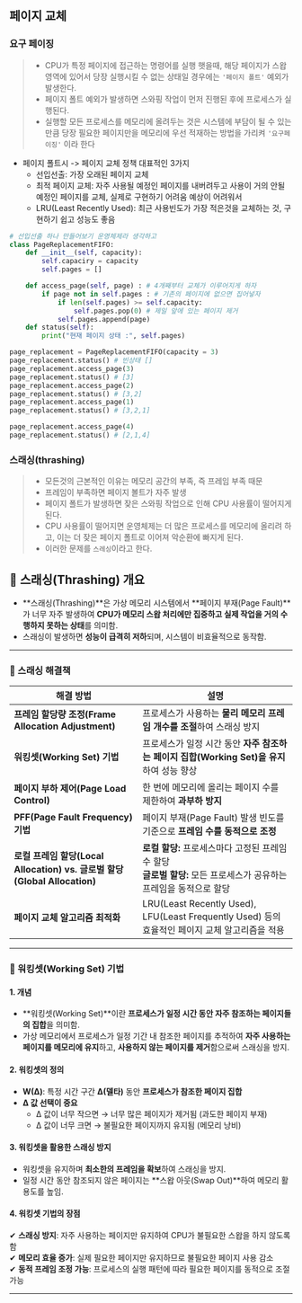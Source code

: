 ## 페이지 교체

### 요구 페이징
> * CPU가 특정 페이지에 접근하는 명령어를 실행 햇을때, 해당 페이지가 스왑 영역에 있어서 당장 실행시킬 수 없는 상태일 경우에는 `'페이지 폴트'` 예외가 발생한다.
> * 페이지 폴트 예외가 발생하면 스와핑 작업이 먼저 진행된 후에 프로세스가 실행된다.
> * 실행할 모든 프로세스를 메모리에 올려두는 것은 시스템에 부담이 될 수 있는 만큼 당장 필요한 페이지만을 메모리에 우선 적재하는 방법을 가리켜 `'요구페이징'` 이라 한다

* 페이지 폴트시 -> 페이지 교체 정책 대표적인 3가지
  - 선입선출: 가장 오래된 페이지 교체
  - 최적 페이지 교체: 자주 사용될 예정인 페이지를 내버려두고 사용이 거의 안될 예정인 페이지를 교체, 실제로 구현하기 어려움 예상이 어려워서
  - LRU(Least Recently Used): 최근 사용빈도가 가장 적은것을 교체하는 것, 구현하기 쉽고 성능도 좋음

```python
# 선입선출 하나 만들어보기 운영체제라 생각하고
class PageReplacementFIFO:
    def __init__(self, capacity):
        self.capaciry = capacity
        self.pages = []

    def access_page(self, page) : # 4개째부터 교체가 이루어지게 하자
        if page not in self.pages : # 기존의 페이지에 없으면 집어넣자
            if len(self.pages) >= self.capacity:
                self.pages.pop(0) # 제일 앞에 있는 페이지 제거
            self.pages.append(page)
    def status(self):
        print("현재 페이지 상태 :", self.pages)

page_replacement = PageReplacementFIFO(capacity = 3)
page_replacement.status() # 빈상태 []
page_replacement.access_page(3)
page_replacement.status() # [3]
page_replacement.access_page(2)
page_replacement.status() # [3,2]
page_replacement.access_page(1)
page_replacement.status() # [3,2,1]

page_replacement.access_page(4)
page_replacement.status() # [2,1,4]

```

### 스래싱(thrashing)
> * 모든것의 근본적인 이유는 메모리 공간의 부족, 즉 프레임 부족 때문
> * 프레임이 부족하면 페이지 볼트가 자주 발생
> * 페이지 폴트가 발생하면 잦은 스와핑 작업으로 인해 CPU 사용률이 떨어지게 된다.
> * CPU 사용률이 떨어지면 운영체제는 더 많은 프로세스를 메모리에 올리려 하고, 이는 더 잦은 페이지 폴트로 이어져 악순환에 빠지게 된다.
> * 이러한 문제를 `스레싱`이라고 한다.

## 📌 스래싱(Thrashing) 개요
- **스래싱(Thrashing)**은 가상 메모리 시스템에서 **페이지 부재(Page Fault)**가 너무 자주 발생하여 **CPU가 메모리 스왑 처리에만 집중하고 실제 작업을 거의 수행하지 못하는 상태**를 의미함.
- 스래싱이 발생하면 **성능이 급격히 저하**되며, 시스템이 비효율적으로 동작함.

---

### 📌 스래싱 해결책
| **해결 방법** | **설명** |
|--------------|---------|
| **프레임 할당량 조정(Frame Allocation Adjustment)** | 프로세스가 사용하는 **물리 메모리 프레임 개수를 조절**하여 스래싱 방지 |
| **워킹셋(Working Set) 기법** | 프로세스가 일정 시간 동안 **자주 참조하는 페이지 집합(Working Set)을 유지**하여 성능 향상 |
| **페이지 부하 제어(Page Load Control)** | 한 번에 메모리에 올리는 페이지 수를 제한하여 **과부하 방지** |
| **PFF(Page Fault Frequency) 기법** | 페이지 부재(Page Fault) 발생 빈도를 기준으로 **프레임 수를 동적으로 조정** |
| **로컬 프레임 할당(Local Allocation) vs. 글로벌 할당(Global Allocation)** | **로컬 할당:** 프로세스마다 고정된 프레임 수 할당 <br> **글로벌 할당:** 모든 프로세스가 공유하는 프레임을 동적으로 할당 |
| **페이지 교체 알고리즘 최적화** | LRU(Least Recently Used), LFU(Least Frequently Used) 등의 효율적인 페이지 교체 알고리즘을 적용 |

---

### 📌 워킹셋(Working Set) 기법
#### **1. 개념**
- **워킹셋(Working Set)**이란 **프로세스가 일정 시간 동안 자주 참조하는 페이지들의 집합**을 의미함.
- 가상 메모리에서 프로세스가 일정 기간 내 참조한 페이지를 추적하여 **자주 사용하는 페이지를 메모리에 유지**하고, **사용하지 않는 페이지를 제거**함으로써 스래싱을 방지.

#### **2. 워킹셋의 정의**
- **W(Δ)**: 특정 시간 구간 **Δ(델타)** 동안 **프로세스가 참조한 페이지 집합**
- **Δ 값 선택이 중요**  
  - Δ 값이 너무 작으면 → 너무 많은 페이지가 제거됨 (과도한 페이지 부재)  
  - Δ 값이 너무 크면 → 불필요한 페이지까지 유지됨 (메모리 낭비)  

#### **3. 워킹셋을 활용한 스래싱 방지**
- 워킹셋을 유지하며 **최소한의 프레임을 확보**하여 스래싱을 방지.
- 일정 시간 동안 참조되지 않은 페이지는 **스왑 아웃(Swap Out)**하여 메모리 활용도를 높임.

#### **4. 워킹셋 기법의 장점**
✔ **스래싱 방지**: 자주 사용하는 페이지만 유지하여 CPU가 불필요한 스왑을 하지 않도록 함  
✔ **메모리 효율 증가**: 실제 필요한 페이지만 유지하므로 불필요한 페이지 사용 감소  
✔ **동적 프레임 조정 가능**: 프로세스의 실행 패턴에 따라 필요한 페이지를 동적으로 조절 가능  

---
